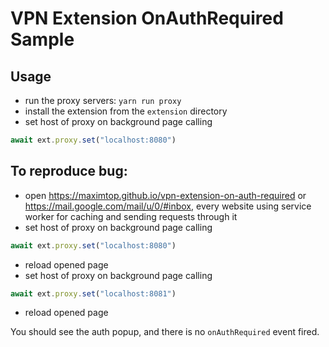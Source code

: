 # VPN Extension OnAuthRequired Sample

## Usage

- run the proxy servers: `yarn run proxy`
- install the extension from the `extension` directory
- set host of proxy on background page calling
```javascript
await ext.proxy.set("localhost:8080")
```

## To reproduce bug:
- open https://maximtop.github.io/vpn-extension-on-auth-required or https://mail.google.com/mail/u/0/#inbox, every website using service worker for caching and sending requests through it
- set host of proxy on background page calling
```javascript
await ext.proxy.set("localhost:8080")
```
- reload opened page
- set host of proxy on background page calling
```javascript
await ext.proxy.set("localhost:8081")
```
- reload opened page

You should see the auth popup, and there is no `onAuthRequired` event fired.
